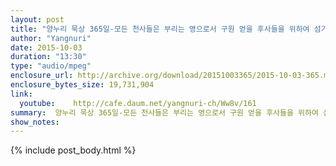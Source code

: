 ```yaml
---
layout: post
title: "양누리 묵상 365일-모든 천사들은 부리는 영으로서 구원 얻을 후사들을 위하여 섬기라고 보내심이 아니뇨 [히브리서 1;14]"
author: "Yangnuri"
date: 2015-10-03
duration: "13:30"
type: "audio/mpeg"
enclosure_url: http://archive.org/download/20151003365/2015-10-03-365.mp3
enclosure_bytes_size: 19,731,904       
link:
  youtube:    http://cafe.daum.net/yangnuri-ch/Ww8v/161
summary:  양누리 묵상 365일-모든 천사들은 부리는 영으로서 구원 얻을 후사들을 위하여 섬기라고 보내심이 아니뇨 [히브리서 1;14].mp3
show_notes:
---
```

{% include post_body.html %}
